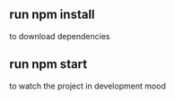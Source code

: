 ## run npm install 
to download dependencies

## run npm start
to watch the project in development mood
